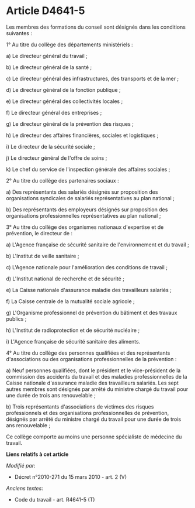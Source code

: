 # Article D4641-5

Les membres des formations du conseil sont désignés dans les conditions suivantes : 

1° Au titre du collège des départements ministériels : 

a) Le directeur général du travail ; 

b) Le directeur général de la santé ; 

c) Le directeur général des infrastructures, des transports et de la mer ; 

d) Le directeur général de la fonction publique ; 

e) Le directeur général des collectivités locales ; 

f) Le directeur général des entreprises ; 

g) Le directeur général de la prévention des risques ; 

h) Le directeur des affaires financières, sociales et logistiques ; 

i) Le directeur de la sécurité sociale ; 

j) Le           directeur général de l'offre de soins  ; 

k) Le chef du service de l'inspection générale des affaires sociales ; 

2° Au titre du collège des partenaires sociaux : 

a) Des représentants des salariés désignés sur proposition des organisations syndicales de salariés représentatives au plan
national ; 

b) Des représentants des employeurs désignés sur proposition des organisations professionnelles représentatives au plan
national ; 

3° Au titre du collège des organismes nationaux d'expertise et de prévention, le directeur de : 

a) L'Agence française de sécurité sanitaire de l'environnement et du travail ; 

b) L'Institut de veille sanitaire ; 

c) L'Agence nationale pour l'amélioration des conditions de travail ; 

d) L'Institut national de recherche et de sécurité ; 

e) La Caisse nationale d'assurance maladie des travailleurs salariés ; 

f) La Caisse centrale de la mutualité sociale agricole ; 

g) L'Organisme professionnel de prévention du bâtiment et des travaux publics ; 

h) L'Institut de radioprotection et de sécurité nucléaire ; 

i) L'Agence française de sécurité sanitaire des aliments. 

4° Au titre du collège des personnes qualifiées et des représentants d'associations ou des organisations professionnelles de
la prévention : 

a) Neuf personnes qualifiées, dont le président et le vice-président de la commission des accidents du travail et des
maladies professionnelles de la Caisse nationale d'assurance maladie des travailleurs salariés. Les sept autres membres sont
désignés par arrêté du ministre chargé du travail pour une durée de trois ans renouvelable ; 

b) Trois représentants d'associations de victimes des risques professionnels et des organisations professionnelles de
prévention, désignés par arrêté du ministre chargé du travail pour une durée de trois ans renouvelable ; 

Ce collège comporte au moins une personne spécialiste de médecine du travail.

**Liens relatifs à cet article**

_Modifié par_:

  - Décret n°2010-271 du 15 mars 2010 - art. 2 (V)

_Anciens textes_:

  - Code du travail - art. R4641-5 (T)
